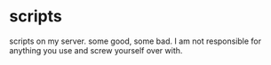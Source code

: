 # scripts
scripts on my server. some good, some bad. I am not responsible for anything you use and screw yourself over with.
